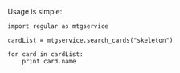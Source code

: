 Usage is simple:

    import regular as mtgservice

    cardList = mtgservice.search_cards("skeleton")

    for card in cardList:
        print card.name
